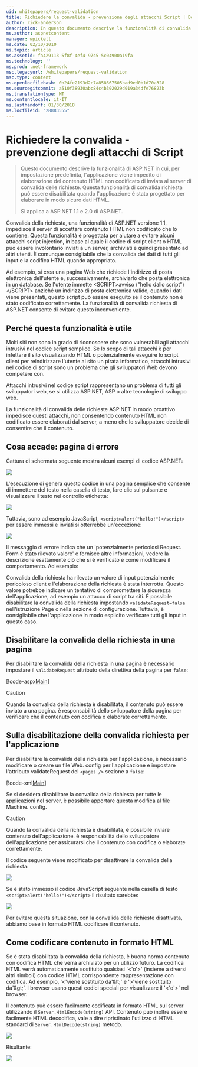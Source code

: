 ```yaml
---
uid: whitepapers/request-validation
title: Richiedere la convalida - prevenzione degli attacchi Script | Documenti Microsoft
author: rick-anderson
description: In questo documento descrive la funzionalità di convalida richiesta di ASP.NET in cui, per impostazione predefinita, l'applicazione viene impedito di elaborazione submitt di contenuto HTML non codificato...
ms.author: aspnetcontent
manager: wpickett
ms.date: 02/10/2010
ms.topic: article
ms.assetid: fa429113-5f8f-4ef4-97c5-5c04900a19fa
ms.technology: ''
ms.prod: .net-framework
msc.legacyurl: /whitepapers/request-validation
msc.type: content
ms.openlocfilehash: 0b24fe2193d2c7a858667505bad9ed0b1d70a328
ms.sourcegitcommit: a510f38930abc84c4b302029d019a34dfe76823b
ms.translationtype: MT
ms.contentlocale: it-IT
ms.lasthandoff: 01/30/2018
ms.locfileid: "28883555"
---
```

<a name="request-validation---preventing-script-attacks"></a>Richiedere la convalida - prevenzione degli attacchi di Script
====================
> Questo documento descrive la funzionalità di ASP.NET in cui, per impostazione predefinita, l'applicazione viene impedito di elaborazione del contenuto HTML non codificato di inviata al server di convalida delle richieste. Questa funzionalità di convalida richiesta può essere disabilitata quando l'applicazione è stato progettato per elaborare in modo sicuro dati HTML.
> 
> Si applica a ASP.NET 1.1 e 2.0 di ASP.NET.


Convalida della richiesta, una funzionalità di ASP.NET versione 1.1, impedisce il server di accettare contenuto HTML non codificato che lo contiene. Questa funzionalità è progettata per aiutare a evitare alcuni attacchi script injection, in base al quale il codice di script client o HTML può essere involontario inviati a un server, archiviati e quindi presentato ad altri utenti. È comunque consigliabile che la convalida dei dati di tutti gli input e la codifica HTML quando appropriato.

Ad esempio, si crea una pagina Web che richiede l'indirizzo di posta elettronica dell'utente e, successivamente, archiviarlo che posta elettronica in un database. Se l'utente immette &lt;SCRIPT&gt;avviso ("hello dallo script")&lt;/SCRIPT&gt; anziché un indirizzo di posta elettronica valido, quando i dati viene presentati, questo script può essere eseguito se il contenuto non è stato codificato correttamente. La funzionalità di convalida richiesta di ASP.NET consente di evitare questo inconveniente.

## <a name="why-this-feature-is-useful"></a>Perché questa funzionalità è utile

Molti siti non sono in grado di riconoscere che sono vulnerabili agli attacchi intrusivi nel codice script semplice. Se lo scopo di tali attacchi è per infettare il sito visualizzando HTML o potenzialmente eseguire lo script client per reindirizzare l'utente al sito un pirata informatico, attacchi intrusivi nel codice di script sono un problema che gli sviluppatori Web devono competere con.

Attacchi intrusivi nel codice script rappresentano un problema di tutti gli sviluppatori web, se si utilizza ASP.NET, ASP o altre tecnologie di sviluppo web.

La funzionalità di convalida delle richieste ASP.NET in modo proattivo impedisce questi attacchi, non consentendo contenuto HTML non codificato essere elaborati dal server, a meno che lo sviluppatore decide di consentire che il contenuto.

## <a name="what-to-expect-error-page"></a>Cosa accade: pagina di errore

Cattura di schermata seguente mostra alcuni esempi di codice ASP.NET:

![](request-validation/_static/image1.png)

L'esecuzione di genera questo codice in una pagina semplice che consente di immettere del testo nella casella di testo, fare clic sul pulsante e visualizzare il testo nel controllo etichetta:

![](request-validation/_static/image2.png)

Tuttavia, sono ad esempio JavaScript, `<script>alert("hello!")</script>` per essere immessi e inviati si otterrebbe un'eccezione:

![](request-validation/_static/image3.png)

Il messaggio di errore indica che un 'potenzialmente pericolosi Request. Form è stato rilevato valore' e fornisce altre informazioni, vedere la descrizione esattamente ciò che si è verificato e come modificare il comportamento. Ad esempio:

Convalida della richiesta ha rilevato un valore di input potenzialmente pericoloso client e l'elaborazione della richiesta è stata interrotta. Questo valore potrebbe indicare un tentativo di compromettere la sicurezza dell'applicazione, ad esempio un attacco di script tra siti. È possibile disabilitare la convalida della richiesta impostando `validateRequest=false` nell'istruzione Page o nella sezione di configurazione. Tuttavia, è consigliabile che l'applicazione in modo esplicito verificare tutti gli input in questo caso.

## <a name="disabling-request-validation-on-a-page"></a>Disabilitare la convalida della richiesta in una pagina

Per disabilitare la convalida della richiesta in una pagina è necessario impostare il `validateRequest` attributo della direttiva della pagina per `false`:

[!code-aspx[Main](request-validation/samples/sample1.aspx)]

> [!CAUTION]
> Quando la convalida della richiesta è disabilitata, il contenuto può essere inviato a una pagina. è responsabilità dello sviluppatore della pagina per verificare che il contenuto con codifica o elaborate correttamente.

## <a name="disabling-request-validation-for-your-application"></a>Sulla disabilitazione della convalida richiesta per l'applicazione

Per disabilitare la convalida della richiesta per l'applicazione, è necessario modificare o creare un file Web. config per l'applicazione e impostare l'attributo validateRequest del `<pages />` sezione a `false`:

[!code-xml[Main](request-validation/samples/sample2.xml)]

Se si desidera disabilitare la convalida della richiesta per tutte le applicazioni nel server, è possibile apportare questa modifica al file Machine. config.

> [!CAUTION]
> Quando la convalida della richiesta è disabilitata, è possibile inviare contenuto dell'applicazione. è responsabilità dello sviluppatore dell'applicazione per assicurarsi che il contenuto con codifica o elaborate correttamente.

Il codice seguente viene modificato per disattivare la convalida della richiesta:

![](request-validation/_static/image4.png)

Se è stato immesso il codice JavaScript seguente nella casella di testo `<script>alert("hello!")</script>` il risultato sarebbe:

![](request-validation/_static/image5.png)

Per evitare questa situazione, con la convalida delle richieste disattivata, abbiamo base in formato HTML codificare il contenuto.

## <a name="how-to-html-encode-content"></a>Come codificare contenuto in formato HTML

Se è stata disabilitata la convalida della richiesta, è buona norma contenuto con codifica HTML che verrà archiviato per un utilizzo futuro. La codifica HTML verrà automaticamente sostituito qualsiasi '&lt;'o'&gt;' (insieme a diversi altri simboli) con codice HTML corrispondente rappresentazione con codifica. Ad esempio, '&lt;'viene sostituito da'&amp;lt;' e '&gt;'viene sostituito da'&amp;gt;'. I browser usano questi codici speciali per visualizzare il '&lt;'o'&gt;' nel browser.

Il contenuto può essere facilmente codificata in formato HTML sul server utilizzando il `Server.HtmlEncode(string)` API. Contenuto può inoltre essere facilmente HTML decodifica, vale a dire ripristinato l'utilizzo di HTML standard di `Server.HtmlDecode(string)` metodo.

![](request-validation/_static/image6.png)

Risultante:

![](request-validation/_static/image7.png)
